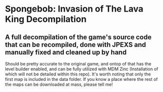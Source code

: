 # Spongebob: Invasion of The Lava King Decompilation
## A full decompilation of the game's source code that can be recompiled, done with JPEXS and manually fixed and cleaned up by hand
 Should be pretty accurate to the original game, and ontop of that has the level builder enabled, and can be fully utilized with MDM Zinc (Installation of which will not be detailed within this repo). It's worth noting that only the first map is included in the data folder. If you know a place where the rest of the maps can be downloaded at mass, please tell me!
